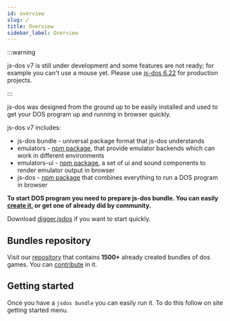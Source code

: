 ```yaml
---
id: overview
slug: /
title: Overview 
sidebar_label: Overview 
---
```


:::warning

js-dos v7 is still under development and some features are not ready;
for example you can't use a mouse yet. Please use [js-dos 6.22](https://js-dos.com) for production
projects.

:::

js-dos was designed from the ground up to be easily installed and used to get your DOS program up and running in browser quickly.

js-dos v7 includes:
* js-dos bundle - universal package format that js-dos understands
* emulators - [npm package](https://www.npmjs.com/package/emulators), that provide emulator backends which can work in different environments
* emulators-ui - [npm package](https://www.npmjs.com/package/emulators-ui), a set of ui and sound components to render emulator output in browser
* js-dos - [npm package](https://www.npmjs.com/package/js-dos/v/beta) that combines everything to run a DOS program in browser

**To start DOS program you need to prepare js-dos bundle. 
You can easily [create it](https://dos.zone/en/studio), or get one of already did by community.**

Download [digger.jsdos](https://cdn.dos.zone/original/2X/2/24b00b14f118580763440ecaddcc948f8cb94f14.jsdos) if you want to start quickly.

## Bundles repository

Visit our [repository](https://talks.dos.zone/t/collections/44653) that contains **1500+** already created bundles of dos games. You can [contribute](https://talks.dos.zone/t/read-first/44582) in it.

## Getting started

Once you have a `jsdos bundle` you can easily run it. To do this follow on site getting started menu.
